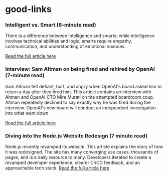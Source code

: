 # good-links

### Intelligent vs. Smart (8-minute read)

There is a difference between intelligence and smarts: while intelligence involves technical abilities and logic, smarts require empathy, communication, and understanding of emotional nuances.

[Read the full article here](https://collabfund.com/blog/intelligent-vs-smart)


### Interview: Sam Altman on being fired and rehired by OpenAI (7-minute read)

Sam Altman felt defiant, hurt, and angry when OpenAI's board asked him to return a day after they fired him. This article contains an interview with Altman and OpenAI CTO Mira Murati on the attempted boardroom coup. Altman repeatedly declined to say exactly why he was fired during the interview. OpenAI's new board will conduct an independent investigation into what went down.

[Read the full article here](https://www.theverge.com/2023/11/29/23982046/sam-altman-interview-openai-ceo-rehired)


### Diving into the Node.js Website Redesign (7 minute read)

Node.js recently revamped its website. This article explains the story of how it was redesigned. The site has many converging use cases, thousands of pages, and is a daily resource to many. Developers iterated to create a revamped developer experience, clearer CI/CD feedback, and an approachable tech stack.
[Read the full article here](https://nodejs.org/en/blog/announcements/diving-into-the-nodejs-website-redesign)

